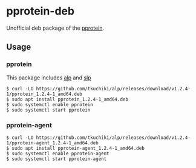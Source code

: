 # pprotein-deb

Unofficial deb package of the [pprotein](https://github.com/kaz/pprotein).

## Usage

### pprotein

This package includes [alp](https://github.com/tkuchiki/alp) and [slp](https://github.com/tkuchiki/slp)

```
$ curl -LO https://github.com/tkuchiki/alp/releases/download/v1.2.4-1/pprotein_1.2.4-1_amd64.deb
$ sudo apt install pprotein_1.2.4-1_amd64.deb
$ sudo systemctl enable pprotein
$ sudo systemctl start pprotein
```

### pprotein-agent

```
$ curl -LO https://github.com/tkuchiki/alp/releases/download/v1.2.4-1/pprotein-agent_1.2.4-1_amd64.deb
$ sudo apt install pprotein-agent_1.2.4-1_amd64.deb
$ sudo systemctl enable pprotein-agent
$ sudo systemctl start pprotein-agent
```
